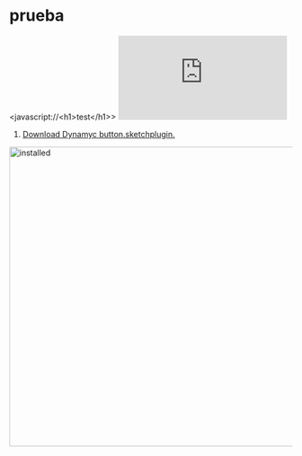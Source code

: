 prueba
======

<javascript://\<h1\>test\</h1\>>
[![Demo Video\"\'](https://github.com./robots.txt)](http://www.youtube.com/watch?v=ZJCYUCU7YxQ)

1. [Download Dynamyc button.sketchplugin.](https://github.com/sketchplugins/sketch-dynamic-button/archive/master.zip)

  <img src="https://github.com./robots.txt" alt="installed" width="534" />
